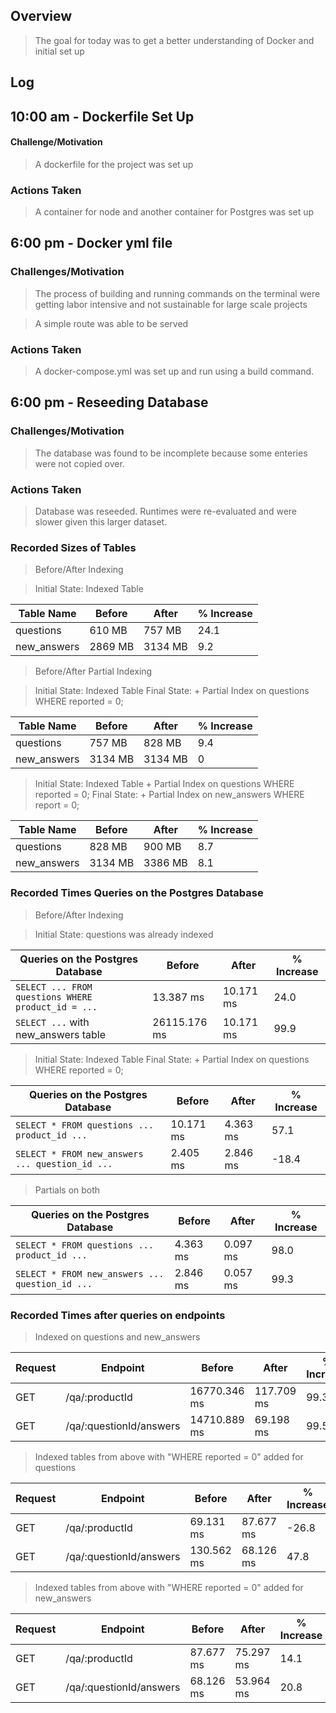 ## Overview

> The goal for today was to get a better understanding of Docker and initial set up

## Log

## 10:00 am - Dockerfile Set Up

#### Challenge/Motivation

> A dockerfile for the project was set up

### Actions Taken

> A container for node and another container for Postgres was set up

## 6:00 pm - Docker yml file

### Challenges/Motivation

> The process of building and running commands on the terminal were getting labor intensive and not sustainable for large scale projects

> A simple route was able to be served

### Actions Taken

> A docker-compose.yml was set up and run using a build command.

## 6:00 pm - Reseeding Database

### Challenges/Motivation

> The database was found to be incomplete because some enteries were not copied over.

### Actions Taken

> Database was reseeded. Runtimes were re-evaluated and were slower given this larger dataset.

### Recorded Sizes of Tables

> Before/After Indexing

> Initial State: Indexed Table

| Table Name  | Before  | After   | % Increase |
| ----------- | ------- | ------- | ---------- |
| questions   | 610 MB  | 757 MB  | 24.1       |
| new_answers | 2869 MB | 3134 MB | 9.2        |

> Before/After Partial Indexing

> Initial State: Indexed Table
> Final State: + Partial Index on questions WHERE reported = 0;

| Table Name  | Before  | After   | % Increase |
| ----------- | ------- | ------- | ---------- |
| questions   | 757 MB  | 828 MB  | 9.4        |
| new_answers | 3134 MB | 3134 MB | 0          |

> Initial State: Indexed Table + Partial Index on questions WHERE reported = 0;
> Final State: + Partial Index on new_answers WHERE report = 0;

| Table Name  | Before  | After   | % Increase |
| ----------- | ------- | ------- | ---------- |
| questions   | 828 MB  | 900 MB  | 8.7        |
| new_answers | 3134 MB | 3386 MB | 8.1        |

### Recorded Times Queries on the Postgres Database

> Before/After Indexing

> Initial State: questions was already indexed

| Queries on the Postgres Database                   | Before       | After     | % Increase |
| -------------------------------------------------- | ------------ | --------- | ---------- |
| `SELECT ... FROM questions WHERE product_id = ...` | 13.387 ms    | 10.171 ms | 24.0       |
| `SELECT ...` with new_answers table                | 26115.176 ms | 10.171 ms | 99.9       |

> Initial State: Indexed Table
> Final State: + Partial Index on questions WHERE reported = 0;

| Queries on the Postgres Database                | Before    | After    | % Increase |
| ----------------------------------------------- | --------- | -------- | ---------- |
| `SELECT * FROM questions ... product_id ...`    | 10.171 ms | 4.363 ms | 57.1       |
| `SELECT * FROM new_answers ... question_id ...` | 2.405 ms  | 2.846 ms | -18.4      |

> Partials on both

| Queries on the Postgres Database                | Before   | After    | % Increase |
| ----------------------------------------------- | -------- | -------- | ---------- |
| `SELECT * FROM questions ... product_id ...`    | 4.363 ms | 0.097 ms | 98.0       |
| `SELECT * FROM new_answers ... question_id ...` | 2.846 ms | 0.057 ms | 99.3       |

### Recorded Times after queries on endpoints

> Indexed on questions and new_answers

| Request | Endpoint                | Before       | After      | % Increase |
| ------- | ----------------------- | ------------ | ---------- | ---------- |
| GET     | /qa/:productId          | 16770.346 ms | 117.709 ms | 99.3       |
| GET     | /qa/:questionId/answers | 14710.889 ms | 69.198 ms  | 99.5       |

> Indexed tables from above with "WHERE reported = 0" added for questions

| Request | Endpoint                | Before     | After     | % Increase |
| ------- | ----------------------- | ---------- | --------- | ---------- |
| GET     | /qa/:productId          | 69.131 ms  | 87.677 ms | -26.8      |
| GET     | /qa/:questionId/answers | 130.562 ms | 68.126 ms | 47.8       |

> Indexed tables from above with "WHERE reported = 0" added for new_answers

| Request | Endpoint                | Before    | After     | % Increase |
| ------- | ----------------------- | --------- | --------- | ---------- |
| GET     | /qa/:productId          | 87.677 ms | 75.297 ms | 14.1       |
| GET     | /qa/:questionId/answers | 68.126 ms | 53.964 ms | 20.8       |
